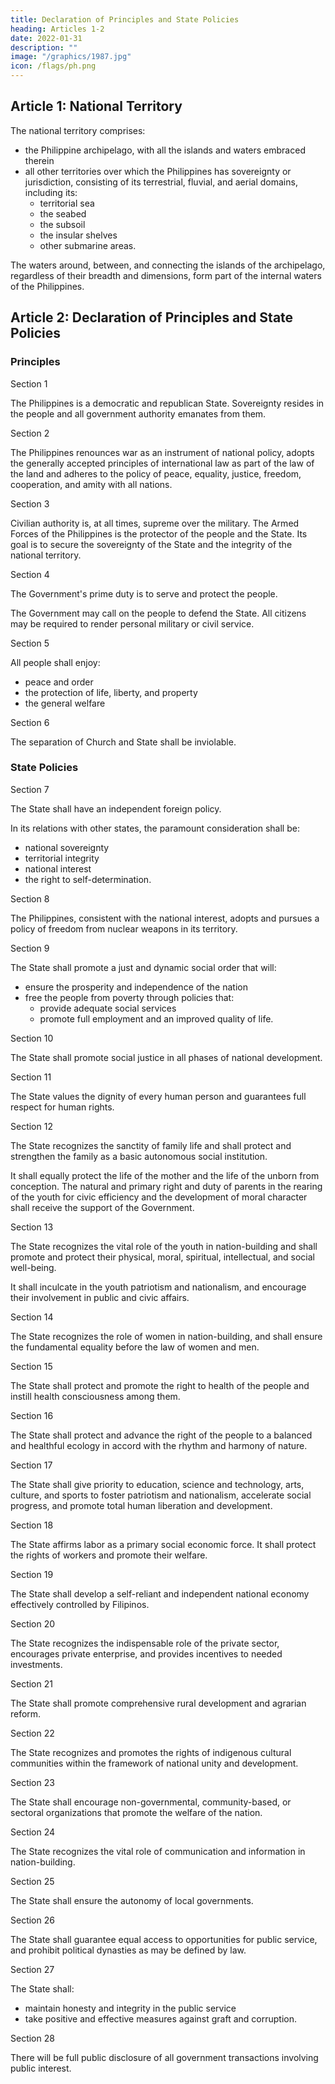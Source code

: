```yaml
---
title: Declaration of Principles and State Policies
heading: Articles 1-2
date: 2022-01-31
description: ""
image: "/graphics/1987.jpg"
icon: /flags/ph.png
---
```


<!-- ## PREAMBLE

We, the sovereign Filipino people, imploring the aid of Almighty God, in order to build a just and humane society and establish a Government that shall embody our ideals and aspirations, promote the common good, conserve and develop our patrimony, and secure to ourselves and our posterity the blessings of independence and democracy under the rule of law and a regime of truth, justice, freedom, love, equality, and peace, do ordain and promulgate this Constitution. -->


## Article 1: National Territory

The national territory comprises:
- the Philippine archipelago, with all the islands and waters embraced therein
- all other territories over which the Philippines has sovereignty or jurisdiction, consisting of its terrestrial, fluvial, and aerial domains, including its:
  - territorial sea
  - the seabed
  - the subsoil
  - the insular shelves
  - other submarine areas. 

The waters around, between, and connecting the islands of the archipelago, regardless of their breadth and dimensions, form part of the internal waters of the Philippines.


## Article 2: Declaration of Principles and State Policies

### Principles

Section 1

The Philippines is a democratic and republican State. Sovereignty resides in the people and all government authority emanates from them.

Section 2

The Philippines renounces war as an instrument of national policy, adopts the generally accepted principles of international law as part of the law of the land and adheres to the policy of peace, equality, justice, freedom, cooperation, and amity with all nations.

Section 3

Civilian authority is, at all times, supreme over the military. The Armed Forces of the Philippines is the protector of the people and the State. Its goal is to secure the sovereignty of the State and the integrity of the national territory.

Section 4

The Government's prime duty is to serve and protect the people. 

The Government may call on the people to defend the State. All citizens may be required to render personal military or civil service.


Section 5

All people shall enjoy:
- peace and order
- the protection of life, liberty, and property
- the general welfare


Section 6

The separation of Church and State shall be inviolable.



### State Policies

Section 7

The State shall have an independent foreign policy. 

In its relations with other states, the paramount consideration shall be:
- national sovereignty
- territorial integrity
- national interest
- the right to self-determination.


Section 8

The Philippines, consistent with the national interest, adopts and pursues a policy of freedom from nuclear weapons in its territory.


Section 9

The State shall promote a just and dynamic social order that will:
- ensure the prosperity and independence of the nation
- free the people from poverty through policies that:
  - provide adequate social services
  - promote full employment<!-- , a rising standard of living, --> and an improved quality of life.


Section 10

The State shall promote social justice in all phases of national development.

Section 11

The State values the dignity of every human person and guarantees full respect for human rights.

Section 12

The State recognizes the sanctity of family life and shall protect and strengthen the family as a basic autonomous social institution. 

It shall equally protect the life of the mother and the life of the unborn from conception. The natural and primary right and duty of parents in the rearing of the youth for civic efficiency and the development of moral character shall receive the support of the Government.


Section 13

The State recognizes the vital role of the youth in nation-building and shall promote and protect their physical, moral, spiritual, intellectual, and social well-being. 

It shall inculcate in the youth patriotism and nationalism, and encourage their involvement in public and civic affairs.

Section 14

The State recognizes the role of women in nation-building, and shall ensure the fundamental equality before the law of women and men.

Section 15

The State shall protect and promote the right to health of the people and instill health consciousness among them.

Section 16

The State shall protect and advance the right of the people to a balanced and healthful ecology in accord with the rhythm and harmony of nature.

Section 17

The State shall give priority to education, science and technology, arts, culture, and sports to foster patriotism and nationalism, accelerate social progress, and promote total human liberation and development.

Section 18

The State affirms labor as a primary social economic force. It shall protect the rights of workers and promote their welfare.

Section 19

The State shall develop a self-reliant and independent national economy effectively controlled by Filipinos.

Section 20

The State recognizes the indispensable role of the private sector, encourages private enterprise, and provides incentives to needed investments.

Section 21

The State shall promote comprehensive rural development and agrarian reform.

Section 22

The State recognizes and promotes the rights of indigenous cultural communities within the framework of national unity and development.

Section 23

The State shall encourage non-governmental, community-based, or sectoral organizations that promote the welfare of the nation.

Section 24

The State recognizes the vital role of communication and information in nation-building.

Section 25

The State shall ensure the autonomy of local governments.

Section 26

The State shall guarantee equal access to opportunities for public service, and prohibit political dynasties as may be defined by law.

Section 27

The State shall:
- maintain honesty and integrity in the public service
- take positive and effective measures against graft and corruption.


Section 28

<!-- Subject to reasonable conditions prescribed by law, the State adopts and implements a policy of --> 

There will be full public disclosure of all government transactions involving public interest.
